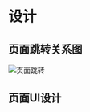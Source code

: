 # 设计

## 页面跳转关系图

![页面跳转](https://github.com/SYSU-BronzeTiki/Documents/blob/master/image/state_change.png)

## 页面UI设计

